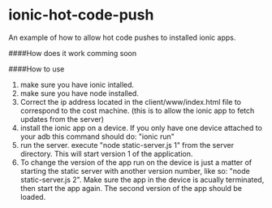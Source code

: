 # ionic-hot-code-push
An example of how to allow hot code pushes to installed ionic apps.

####How does it work
comming soon

####How to use
1. make sure you have ionic intalled.
2. make sure you have node installed.
3. Correct the ip address located in the client/www/index.html file to correspond to the cost machine. (this is to allow the ionic app to fetch updates from the server)
4. install the ionic app on a device. If you only have one device attached to your adb this command should do: "ionic run"
5. run the server. execute "node static-server.js 1" from the server directory. This will start version 1 of the application. 
6. To change the version of the app run on the device is just a matter of starting the static server with another version number, like so: "node static-server.js 2". Make sure the app in the device is acually terminated, then start the app again. The second version of the app should be loaded.
